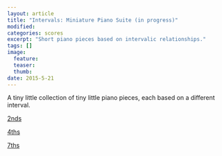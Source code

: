 ```yaml
---
layout: article
title: "Intervals: Miniature Piano Suite (in progress)"
modified:
categories: scores
excerpt: "Short piano pieces based on intervalic relationships."
tags: []
image:
  feature:
  teaser:
  thumb:
date: 2015-5-21
---
```

A tiny little collection of tiny little piano pieces, each based on a different interval.

[2nds](https://drive.google.com/file/d/0ByNSDE0eceDFakhPWkl4OUtrUVU/view?usp=sharing)

[4ths](https://drive.google.com/file/d/0ByNSDE0eceDFTEhSWG13bDRpMTQ/view?usp=sharing)

[7ths](https://drive.google.com/file/d/0ByNSDE0eceDFVUgxdWF2bkhHRlE/view?usp=sharing)
